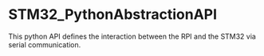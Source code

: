 # STM32_PythonAbstractionAPI

This python API defines the interaction between the RPI and the STM32 via serial communication.